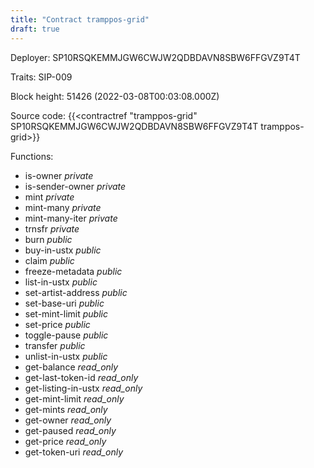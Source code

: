 ```yaml
---
title: "Contract tramppos-grid"
draft: true
---
```

Deployer: SP10RSQKEMMJGW6CWJW2QDBDAVN8SBW6FFGVZ9T4T

Traits:
SIP-009 



Block height: 51426 (2022-03-08T00:03:08.000Z)

Source code: {{<contractref "tramppos-grid" SP10RSQKEMMJGW6CWJW2QDBDAVN8SBW6FFGVZ9T4T tramppos-grid>}}

Functions:

* is-owner _private_
* is-sender-owner _private_
* mint _private_
* mint-many _private_
* mint-many-iter _private_
* trnsfr _private_
* burn _public_
* buy-in-ustx _public_
* claim _public_
* freeze-metadata _public_
* list-in-ustx _public_
* set-artist-address _public_
* set-base-uri _public_
* set-mint-limit _public_
* set-price _public_
* toggle-pause _public_
* transfer _public_
* unlist-in-ustx _public_
* get-balance _read_only_
* get-last-token-id _read_only_
* get-listing-in-ustx _read_only_
* get-mint-limit _read_only_
* get-mints _read_only_
* get-owner _read_only_
* get-paused _read_only_
* get-price _read_only_
* get-token-uri _read_only_
